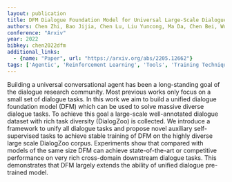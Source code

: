 ```yaml
---
layout: publication
title: DFM Dialogue Foundation Model for Universal Large-Scale Dialogue-Oriented Task Learning
authors: Chen Zhi, Bao Jijia, Chen Lu, Liu Yuncong, Ma Da, Chen Bei, Wu Mengyue, Zhu Su, Dong Xin, Ge Fujiang, Miao Qingliang, Lou Jian-guang, Yu Kai
conference: "Arxiv"
year: 2022
bibkey: chen2022dfm
additional_links:
  - {name: "Paper", url: "https://arxiv.org/abs/2205.12662"}
tags: ['Agentic', 'Reinforcement Learning', 'Tools', 'Training Techniques']
---
```

Building a universal conversational agent has been a long-standing goal of the dialogue research community. Most previous works only focus on a small set of dialogue tasks. In this work we aim to build a unified dialogue foundation model (DFM) which can be used to solve massive diverse dialogue tasks. To achieve this goal a large-scale well-annotated dialogue dataset with rich task diversity (DialogZoo) is collected. We introduce a framework to unify all dialogue tasks and propose novel auxiliary self-supervised tasks to achieve stable training of DFM on the highly diverse large scale DialogZoo corpus. Experiments show that compared with models of the same size DFM can achieve state-of-the-art or competitive performance on very rich cross-domain downstream dialogue tasks. This demonstrates that DFM largely extends the ability of unified dialogue pre-trained model.
